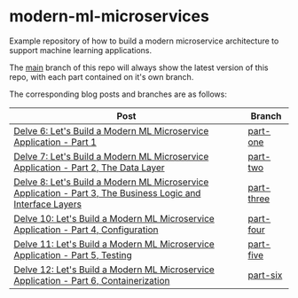 # modern-ml-microservices
Example repository of how to build a modern microservice architecture to support machine learning applications.

The [main](https://github.com/DataDelver/modern-ml-microservices) branch of this repo will always show the latest version of this repo, with each part contained on it's own branch.

The corresponding blog posts and branches are as follows:

| Post | Branch |
| ----------- | ----------- |
| [Delve 6: Let's Build a Modern ML Microservice Application - Part 1](https://www.datadelver.com/software%20engineering/2025/01/26/ml-micro-part-one.html) | [part-one](https://github.com/DataDelver/modern-ml-microservices/tree/part-one) |
| [Delve 7: Let's Build a Modern ML Microservice Application - Part 2, The Data Layer](https://www.datadelver.com/software%20engineering/2025/02/05/ml-micro-part-two.html) | [part-two](https://github.com/DataDelver/modern-ml-microservices/tree/part-two) |
| [Delve 8: Let's Build a Modern ML Microservice Application - Part 3, The Business Logic and Interface Layers](https://www.datadelver.com/software%20engineering/2025/02/16/ml-micro-part-three.html) | [part-three](https://github.com/DataDelver/modern-ml-microservices/tree/part-three) |
| [Delve 10: Let's Build a Modern ML Microservice Application - Part 4, Configuration](https://www.datadelver.com/2025/03/25/delve-10-lets-build-a-modern-ml-microservice-application---part-4-configuration.html) | [part-four](https://github.com/DataDelver/modern-ml-microservices/tree/part-four) |
| [Delve 11: Let's Build a Modern ML Microservice Application - Part 5, Testing](https://www.datadelver.com/2025/04/13/delve-11-lets-build-a-modern-ml-microservice-application---part-5-testing.html) | [part-five](https://github.com/DataDelver/modern-ml-microservices/tree/part-five) |
| [Delve 12: Let's Build a Modern ML Microservice Application - Part 6, Containerization](https://www.datadelver.com/2025/05/03/delve-12-lets-build-a-modern-ml-microservice-application---part-6-containerization.html) | [part-six](https://github.com/DataDelver/modern-ml-microservices/tree/part-six) |

